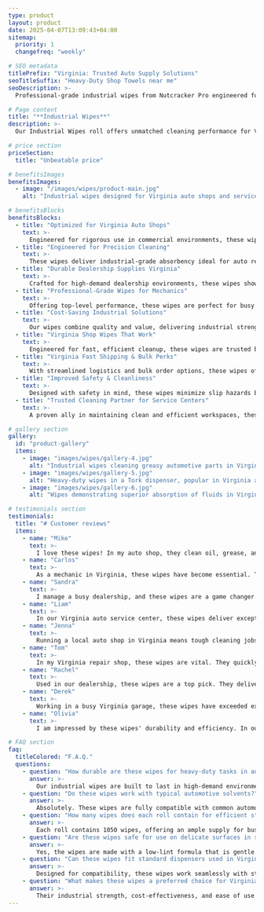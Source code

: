 ```yaml
---
type: product
layout: product
date: 2025-04-07T13:09:43+04:00
sitemap:
  priority: 1
  changefreq: "weekly"

# SEO metadata
titlePrefix: "Virginia: Trusted Auto Supply Solutions"
seoTitleSuffix: "Heavy-Duty Shop Towels near me"
seoDescription: >-
  Professional-grade industrial wipes from Nutcracker Pro engineered for Virginia auto shops and service centers. 1050 wipes per roll, durable, lint-free, and solvent-resistant for reliable use near me.

# Page content
title: "**Industrial Wipes**"
description: >-
  Our Industrial Wipes roll offers unmatched cleaning performance for Virginia auto shops and service centers. With 1050 heavy-duty wipes per roll, experience superior absorption and durability for oil, grease, and spills. Cost-effective and fast shipping ensure your shop stays well-stocked with essential supplies.

# price section
priceSection:
  title: "Unbeatable price"

# benefitsImages
benefitsImages:
  - image: "/images/wipes/product-main.jpg"
    alt: "Industrial wipes designed for Virginia auto shops and service centers"

# benefitsBlocks
benefitsBlocks:
  - title: "Optimized for Virginia Auto Shops"
    text: >-
      Engineered for rigorous use in commercial environments, these wipes meet demanding standards for mechanic supplies in busy auto shops. Their robust construction tackles oil, grease, and grime, significantly boosting cleaning efficiency and reliability across Virginia.
  - title: "Engineered for Precision Cleaning"
    text: >-
      These wipes deliver industrial-grade absorbency ideal for auto repair and service centers that require precise cleaning performance. They quickly soak up spills and stubborn grease, ensuring consistently clean workspaces while optimizing operations.
  - title: "Durable Dealership Supplies Virginia"
    text: >-
      Crafted for high-demand dealership environments, these wipes show exceptional durability. Tested extensively in Virginia and beyond, they resist tearing under heavy use while providing consistent, reliable cleaning performance for automotive surfaces.
  - title: "Professional-Grade Wipes for Mechanics"
    text: >-
      Offering top-level performance, these wipes are perfect for busy service bays and repair shops. Their strong, lint-free design ensures efficient cleanup of oil and grime, reducing downtime for mechanics in competitive service markets.
  - title: "Cost-Saving Industrial Solutions"
    text: >-
      Our wipes combine quality and value, delivering industrial strength cleaning while lowering operational costs. Ideal for service centers aiming to reduce waste, these cost-saving supplies boost profitability and work efficiency significantly.
  - title: "Virginia Shop Wipes That Work"
    text: >-
      Engineered for fast, efficient cleanup, these wipes are trusted by Virginia auto shops for their superior absorption and durability. They manage spills promptly and maintain a neat, hazard-free environment in demanding repair settings.
  - title: "Virginia Fast Shipping & Bulk Perks"
    text: >-
      With streamlined logistics and bulk order options, these wipes offer exceptional convenience. Enjoy fast shipping and consistent supply management in high-volume operations, ensuring your shop remains well-stocked with essential cleaning materials.
  - title: "Improved Safety & Cleanliness"
    text: >-
      Designed with safety in mind, these wipes minimize slip hazards by efficiently removing oil and grime. Their dependable performance supports a secure work environment and meets safety standards vital for busy auto service centers.
  - title: "Trusted Cleaning Partner for Service Centers"
    text: >-
      A proven ally in maintaining clean and efficient workspaces, these wipes provide reliable performance in challenging conditions. Many Virginia service centers endorse their effectiveness in reducing downtime and improving overall operational standards.

# gallery section
gallery:
  id: "product-gallery"
  items:
    - image: "images/wipes/gallery-4.jpg"
      alt: "Industrial wipes cleaning greasy automotive parts in Virginia"
    - image: "images/wipes/gallery-5.jpg"
      alt: "Heavy-duty wipes in a Tork dispenser, popular in Virginia auto shops"
    - image: "images/wipes/gallery-6.jpg"
      alt: "Wipes demonstrating superior absorption of fluids in Virginia service centers"

# testimonials section
testimonials:
  title: "# Customer reviews"
  items:
    - name: "Mike"
      text: >-
        I love these wipes! In my auto shop, they clean oil, grease, and grime quickly. They are reliable, tough, and keep our work area neat. I save time and money with every roll used daily.
    - name: "Carlos"
      text: >-
        As a mechanic in Virginia, these wipes have become essential. They absorb spills fast and never tear, even under heavy-duty tasks. They help keep the workspace safe and efficient every day.
    - name: "Sandra"
      text: >-
        I manage a busy dealership, and these wipes are a game changer. They handle stubborn grease and oil easily, providing consistent quality and a clean, professional look every time.
    - name: "Liam"
      text: >-
        In our Virginia auto service center, these wipes deliver exceptional performance. They manage spills and messes with ease, helping improve our workflow and cleaning efficiency on a daily basis.
    - name: "Jenna"
      text: >-
        Running a local auto shop in Virginia means tough cleaning jobs every day. These wipes are dependable and cost-effective, ensuring every surface is spotless and ready for the next task.
    - name: "Tom"
      text: >-
        In my Virginia repair shop, these wipes are vital. They quickly soak up oil and mess without falling apart, helping maintain a pristine work environment that boosts productivity and safety.
    - name: "Rachel"
      text: >-
        Used in our dealership, these wipes are a top pick. They deliver consistent performance under demanding conditions, reducing waste and offering a hassle-free cleaning experience.
    - name: "Derek"
      text: >-
        Working in a busy Virginia garage, these wipes have exceeded expectations. They efficiently clean up oil and grime, contributing to a safer, more organized workspace and smoother daily operations.
    - name: "Olivia"
      text: >-
        I am impressed by these wipes' durability and efficiency. In our Virginia service center, they handle routine spills and heavy cleaning with ease, ensuring a reliable and spotless work environment.

# FAQ section
faq:
  titleColored: "F.A.Q."
  questions:
    - question: "How durable are these wipes for heavy-duty tasks in auto shops?"
      answer: >-
        Our industrial wipes are built to last in high-demand environments. Designed for Virginia auto shops, they maintain integrity even when saturated with oil and heavy grease. Their tough construction withstands rigorous cleaning, ensuring reliable performance every time.
    - question: "Do these wipes work with typical automotive solvents?"
      answer: >-
        Absolutely. These wipes are fully compatible with common automotive solvents used in Virginia service centers. They resist chemical breakdown and efficiently remove stubborn grease and oil from various surfaces, making them versatile and safe for regular use.
    - question: "How many wipes does each roll contain for efficient stock management?"
      answer: >-
        Each roll contains 1050 wipes, offering an ample supply for busy shops and dealerships in Virginia. This quantity ensures minimal restocking frequency, optimizing workflow in high-traffic repair centers and providing steady availability for all cleaning tasks.
    - question: "Are these wipes safe for use on delicate surfaces in service centers?"
      answer: >-
        Yes, the wipes are made with a low-lint formula that is gentle yet effective. Ideal for delicate surfaces in Virginia service bays, they remove contaminants without causing scratches, maintaining the quality and appearance of high-end automotive finishes.
    - question: "Can these wipes fit standard dispensers used in Virginia repair shops?"
      answer: >-
        Designed for compatibility, these wipes work seamlessly with standard Tork dispensers, ensuring easy one-handed tear-off. This functionality is proven in many Virginia auto shops, reducing waste and streamlining the cleaning process for busy operations.
    - question: "What makes these wipes a preferred choice for Virginia mechanics?"
      answer: >-
        Their industrial strength, cost-effectiveness, and ease of use make these wipes the top choice for Virginia mechanics. They deliver fast, reliable cleaning while minimizing downtime. Trusted by local professionals, they are essential for maintaining clean and safe work environments.
---
```

